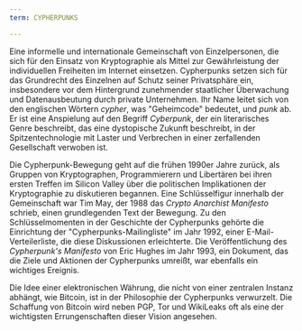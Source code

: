 ```yaml
---
term: CYPHERPUNKS

---
```

Eine informelle und internationale Gemeinschaft von Einzelpersonen, die sich für den Einsatz von Kryptographie als Mittel zur Gewährleistung der individuellen Freiheiten im Internet einsetzen. Cypherpunks setzen sich für das Grundrecht des Einzelnen auf Schutz seiner Privatsphäre ein, insbesondere vor dem Hintergrund zunehmender staatlicher Überwachung und Datenausbeutung durch private Unternehmen. Ihr Name leitet sich von den englischen Wörtern *cypher*, was "Geheimcode" bedeutet, und *punk* ab. Er ist eine Anspielung auf den Begriff *Cyberpunk*, der ein literarisches Genre beschreibt, das eine dystopische Zukunft beschreibt, in der Spitzentechnologie mit Laster und Verbrechen in einer zerfallenden Gesellschaft verwoben ist.

Die Cypherpunk-Bewegung geht auf die frühen 1990er Jahre zurück, als Gruppen von Kryptographen, Programmierern und Libertären bei ihren ersten Treffen im Silicon Valley über die politischen Implikationen der Kryptographie zu diskutieren begannen. Eine Schlüsselfigur innerhalb der Gemeinschaft war Tim May, der 1988 das *Crypto Anarchist Manifesto* schrieb, einen grundlegenden Text der Bewegung. Zu den Schlüsselmomenten in der Geschichte der Cypherpunks gehörte die Einrichtung der "Cypherpunks-Mailingliste" im Jahr 1992, einer E-Mail-Verteilerliste, die diese Diskussionen erleichterte. Die Veröffentlichung des *Cypherpunk's Manifesto* von Eric Hughes im Jahr 1993, ein Dokument, das die Ziele und Aktionen der Cypherpunks umreißt, war ebenfalls ein wichtiges Ereignis.

Die Idee einer elektronischen Währung, die nicht von einer zentralen Instanz abhängt, wie Bitcoin, ist in der Philosophie der Cypherpunks verwurzelt. Die Schaffung von Bitcoin wird neben PGP, Tor und WikiLeaks oft als eine der wichtigsten Errungenschaften dieser Vision angesehen.
